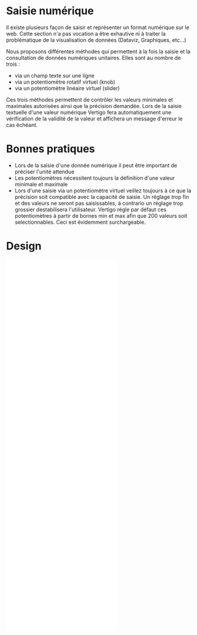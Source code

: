 # Saisie numérique

Il existe plusieurs façon de saisir et représenter un format numérique sur le web.
Cette section n'a pas vocation a être exhautive ni à traiter la problématique de la visualisation de données (Dataviz, Graphiques, etc...)

Nous proposons différentes méthodes qui permettent à la fois la saisie et la consultation de données numériques unitaires.
Elles sont au nombre de trois :

- via un champ texte sur une ligne
- via un potentiomètre rotatif virtuel (knob)
- via un potentiomètre linéaire virtuel (slider)

Ces trois méthodes permettent de contrôler les valeurs minimales et maximales autorisées ainsi que la précision demandée.
Lors de la saisie textuelle d'une valeur numérique Vertigo fera automatiquement une vérification de la validité de la valeur et affichera un message d'erreur le cas échéant.

# Bonnes pratiques

- Lors de la saisie d'une donnée numérique il peut être important de préciser l'unité attendue
- Les potentiomètres nécessitent toujours la définition d'une valeur minimale et maximale
- Lors d'une saisie via un potentiomètre virtuel veillez toujours à ce que la précision soit compatible avec la capacité de saisie. Un réglage trop fin et des valeurs ne seront pas saisissables, à contrario un réglage trop grossier destabilisera l'utilisateur. Vertigo règle par défaut ces potentiomètres à partir de bornes min et max afin que 200 valeurs soit selectionnables. Ceci est évidemment surchargeable.


# Design

<iframe src="/design-system/iframes/molecules/numeric-input.html" height="1000px" scrolling="no" style="border:none;" ></iframe>